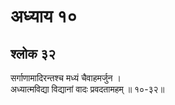 # अध्याय १०

## श्लोक ३२

सर्गाणामादिरन्तश्च मध्यं चैवाहमर्जुन ।<br>अध्यात्मविद्या विद्यानां वादः प्रवदतामहम् ॥ १०-३२॥<br><br>

